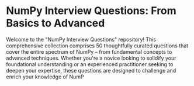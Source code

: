 # NumPy Interview Questions: From Basics to Advanced
Welcome to the "NumPy Interview Questions" repository! This comprehensive collection comprises 50 thoughtfully curated questions that cover the entire spectrum of NumPy – from fundamental concepts to advanced techniques. Whether you're a novice looking to solidify your foundational understanding or an experienced practitioner seeking to deepen your expertise, these questions are designed to challenge and enrich your knowledge of NumP

